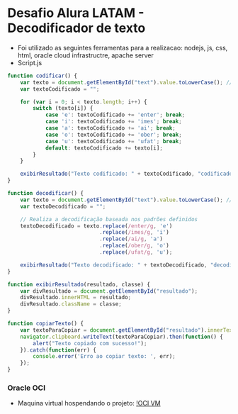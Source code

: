 # Desafio Alura LATAM - Decodificador de texto
- Foi utilizado as seguintes ferramentas para a realizacao: nodejs, js, css, html, oracle cloud infrastructre, apache server
- Script.js
``` javascript
function codificar() {
    var texto = document.getElementById("text").value.toLowerCase(); // Obtém o texto e converte para minúsculas
    var textoCodificado = "";

    for (var i = 0; i < texto.length; i++) {
        switch (texto[i]) {
            case 'e': textoCodificado += 'enter'; break;
            case 'i': textoCodificado += 'imes'; break;
            case 'a': textoCodificado += 'ai'; break;
            case 'o': textoCodificado += 'ober'; break;
            case 'u': textoCodificado += 'ufat'; break;
            default: textoCodificado += texto[i];
        }
    }

    exibirResultado("Texto codificado: " + textoCodificado, "codificado");
}

function decodificar() {
    var texto = document.getElementById("text").value.toLowerCase(); // Obtém o texto e converte para minúsculas
    var textoDecodificado = "";

    // Realiza a decodificação baseada nos padrões definidos
    textoDecodificado = texto.replace(/enter/g, 'e')
                             .replace(/imes/g, 'i')
                             .replace(/ai/g, 'a')
                             .replace(/ober/g, 'o')
                             .replace(/ufat/g, 'u');

    exibirResultado("Texto decodificado: " + textoDecodificado, "decodificado");
}

function exibirResultado(resultado, classe) {
    var divResultado = document.getElementById("resultado");
    divResultado.innerHTML = resultado;
    divResultado.className = classe;
}

function copiarTexto() {
    var textoParaCopiar = document.getElementById("resultado").innerText;
    navigator.clipboard.writeText(textoParaCopiar).then(function() {
        alert("Texto copiado com sucesso!");
    }).catch(function(err) {
        console.error('Erro ao copiar texto: ', err);
    });
}
```

### Oracle OCI
- Maquina virtual hospendando o projeto:
[!OCI VM](https://github.com/sertaoboy/One/blob/main/Challenge_Decodificador_de_Texto/image.png?raw=true)